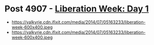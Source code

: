 # Post 4907 - [Liberation Week: Day 1](https://www.ifixit.com/News/4907/liberation-week-day-1)

- https://valkyrie.cdn.ifixit.com/media/2014/07/05163233/liberation-week-600x400.jpeg
- https://valkyrie.cdn.ifixit.com/media/2014/07/05163233/liberation-week-600x400.jpeg
